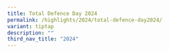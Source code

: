 ```yaml
---
title: Total Defence Day 2024
permalink: /highlights/2024/total-defence-day2024/
variant: tiptap
description: ""
third_nav_title: "2024"
---
```

